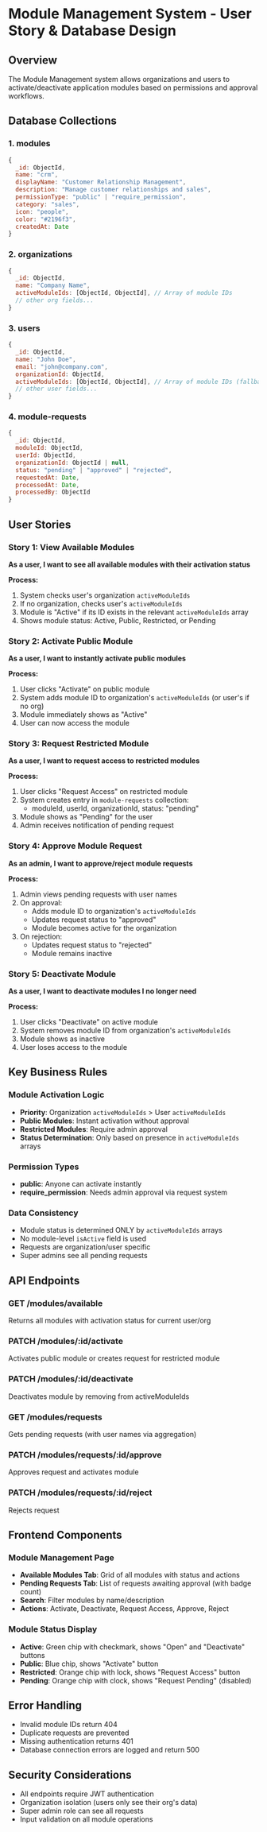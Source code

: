 # Module Management System - User Story & Database Design

## Overview
The Module Management system allows organizations and users to activate/deactivate application modules based on permissions and approval workflows.

## Database Collections

### 1. modules
```javascript
{
  _id: ObjectId,
  name: "crm",
  displayName: "Customer Relationship Management",
  description: "Manage customer relationships and sales",
  permissionType: "public" | "require_permission",
  category: "sales",
  icon: "people",
  color: "#2196f3",
  createdAt: Date
}
```

### 2. organizations
```javascript
{
  _id: ObjectId,
  name: "Company Name",
  activeModuleIds: [ObjectId, ObjectId], // Array of module IDs
  // other org fields...
}
```

### 3. users
```javascript
{
  _id: ObjectId,
  name: "John Doe",
  email: "john@company.com",
  organizationId: ObjectId,
  activeModuleIds: [ObjectId, ObjectId], // Array of module IDs (fallback)
  // other user fields...
}
```

### 4. module-requests
```javascript
{
  _id: ObjectId,
  moduleId: ObjectId,
  userId: ObjectId,
  organizationId: ObjectId | null,
  status: "pending" | "approved" | "rejected",
  requestedAt: Date,
  processedAt: Date,
  processedBy: ObjectId
}
```

## User Stories

### Story 1: View Available Modules
**As a user, I want to see all available modules with their activation status**

**Process:**
1. System checks user's organization `activeModuleIds`
2. If no organization, checks user's `activeModuleIds`
3. Module is "Active" if its ID exists in the relevant `activeModuleIds` array
4. Shows module status: Active, Public, Restricted, or Pending

### Story 2: Activate Public Module
**As a user, I want to instantly activate public modules**

**Process:**
1. User clicks "Activate" on public module
2. System adds module ID to organization's `activeModuleIds` (or user's if no org)
3. Module immediately shows as "Active"
4. User can now access the module

### Story 3: Request Restricted Module
**As a user, I want to request access to restricted modules**

**Process:**
1. User clicks "Request Access" on restricted module
2. System creates entry in `module-requests` collection:
   - moduleId, userId, organizationId, status: "pending"
3. Module shows as "Pending" for the user
4. Admin receives notification of pending request

### Story 4: Approve Module Request
**As an admin, I want to approve/reject module requests**

**Process:**
1. Admin views pending requests with user names
2. On approval:
   - Adds module ID to organization's `activeModuleIds`
   - Updates request status to "approved"
   - Module becomes active for the organization
3. On rejection:
   - Updates request status to "rejected"
   - Module remains inactive

### Story 5: Deactivate Module
**As a user, I want to deactivate modules I no longer need**

**Process:**
1. User clicks "Deactivate" on active module
2. System removes module ID from organization's `activeModuleIds`
3. Module shows as inactive
4. User loses access to the module

## Key Business Rules

### Module Activation Logic
- **Priority**: Organization `activeModuleIds` > User `activeModuleIds`
- **Public Modules**: Instant activation without approval
- **Restricted Modules**: Require admin approval
- **Status Determination**: Only based on presence in `activeModuleIds` arrays

### Permission Types
- **public**: Anyone can activate instantly
- **require_permission**: Needs admin approval via request system

### Data Consistency
- Module status is determined ONLY by `activeModuleIds` arrays
- No module-level `isActive` field is used
- Requests are organization/user specific
- Super admins see all pending requests

## API Endpoints

### GET /modules/available
Returns all modules with activation status for current user/org

### PATCH /modules/:id/activate
Activates public module or creates request for restricted module

### PATCH /modules/:id/deactivate  
Deactivates module by removing from activeModuleIds

### GET /modules/requests
Gets pending requests (with user names via aggregation)

### PATCH /modules/requests/:id/approve
Approves request and activates module

### PATCH /modules/requests/:id/reject
Rejects request

## Frontend Components

### Module Management Page
- **Available Modules Tab**: Grid of all modules with status and actions
- **Pending Requests Tab**: List of requests awaiting approval (with badge count)
- **Search**: Filter modules by name/description
- **Actions**: Activate, Deactivate, Request Access, Approve, Reject

### Module Status Display
- **Active**: Green chip with checkmark, shows "Open" and "Deactivate" buttons
- **Public**: Blue chip, shows "Activate" button  
- **Restricted**: Orange chip with lock, shows "Request Access" button
- **Pending**: Orange chip with clock, shows "Request Pending" (disabled)

## Error Handling
- Invalid module IDs return 404
- Duplicate requests are prevented
- Missing authentication returns 401
- Database connection errors are logged and return 500

## Security Considerations
- All endpoints require JWT authentication
- Organization isolation (users only see their org's data)
- Super admin role can see all requests
- Input validation on all module operations